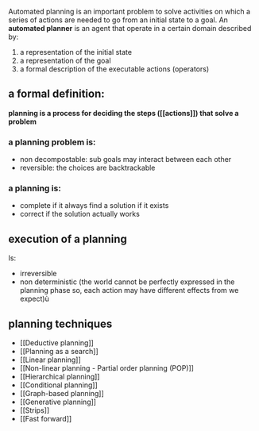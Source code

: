 Automated planning is an important problem to solve activities on which a series of actions are needed to go from an initial state to a goal. 
An __automated planner__ is an agent that operate in a certain domain described by:
1) a representation of the initial state
2) a representation of the goal
3) a formal description of the executable actions (operators)

## a formal definition:
__planning is a process for deciding the steps ([[actions]]) that solve a problem__ 

### a planning problem is:
- non decompostable: sub goals may interact between each other
- reversible: the choices are backtrackable

### a planning is:
- complete if it always find a solution if it exists
- correct if the solution actually works

## execution of a planning
Is:
- irreversible
- non deterministic (the world cannot be perfectly expressed in the planning phase so, each action may have different effects from we expect)ù


## planning techniques
- [[Deductive planning]]
- [[Planning as a search]]
- [[Linear planning]]
- [[Non-linear planning - Partial order planning (POP)]]
- [[Hierarchical planning]]
- [[Conditional planning]]
- [[Graph-based planning]]
- [[Generative planning]]
- [[Strips]]
- [[Fast forward]]